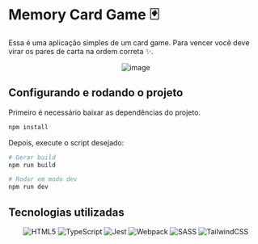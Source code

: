# Memory Card Game 🃏

Essa é uma aplicação simples de um card game. Para vencer você deve virar os pares de carta na ordem correta ✨.

<div align=center>
  
![image](https://user-images.githubusercontent.com/55285816/171072451-4d173c11-a0a7-4bd3-8b55-6bd457a14602.png)

</div>

## Configurando e rodando o projeto

Primeiro é necessário baixar as dependências do projeto.

```bash
npm install
```

Depois, execute o script desejado:

```bash
# Gerar build
npm run build

# Rodar em modo dev
npm run dev
```

## Tecnologias utilizadas

<div display="inline-block" align="center">

![HTML5](https://img.shields.io/badge/html5-%23E34F26.svg?style=for-the-badge&logo=html5&logoColor=white)
![TypeScript](https://img.shields.io/badge/typescript-%23007ACC.svg?style=for-the-badge&logo=typescript&logoColor=white)
![Jest](https://img.shields.io/badge/-jest-%23C21325?style=for-the-badge&logo=jest&logoColor=white)
![Webpack](https://img.shields.io/badge/webpack-%238DD6F9.svg?style=for-the-badge&logo=webpack&logoColor=black)
![SASS](https://img.shields.io/badge/SASS-hotpink.svg?style=for-the-badge&logo=SASS&logoColor=white)
![TailwindCSS](https://img.shields.io/badge/tailwindcss-%2338B2AC.svg?style=for-the-badge&logo=tailwind-css&logoColor=white)

</div>
